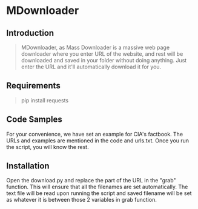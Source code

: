 # MDownloader

## Introduction

> MDownloader, as Mass Downloader is a massive web page downloader where you enter URL of the website, and rest will be downloaded and saved in your folder without doing anything. Just enter the URL and it'll automatically download it for you.

## Requirements
> pip install requests

## Code Samples

For your convenience, we have set an example for CIA's factbook. The URLs and examples are mentioned in the code and urls.txt. Once you run the script, you will know the rest.

## Installation

Open the download.py and replace the part of the URL in the "grab" function. This will ensure that all the filenames are set automatically. The text file will be read upon running the script and saved filename will be set as whatever it is between those 2 variables in grab function.

